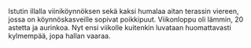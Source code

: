 Istutin illalla viiniköynnöksen sekä kaksi humalaa aitan terassin viereen, jossa on köynnöskasveille sopivat poikkipuut. Viikonloppu oli lämmin, 20 astetta ja aurinkoa. Nyt ensi viikolle kuitenkin luvataan huomattavasti kylmempää, jopa hallan vaaraa. 
